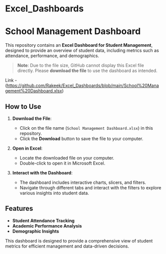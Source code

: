 # Excel_Dashboards

# School Management Dashboard

This repository contains an **Excel Dashboard for Student Management**, designed to provide an overview of student data, including metrics such as attendance, performance, and demographics.

> **Note**: Due to the file size, GitHub cannot display this Excel file directly. Please **download the file** to use the dashboard as intended. 

Link - (https://github.com/Rakeek/Excel_Dashboards/blob/main/School%20Management%20Dashboard.xlsx)

## How to Use

1. **Download the File**:
   - Click on the file name (`School Management Dashboard.xlsx`) in this repository.
   - Click the **Download** button to save the file to your computer.

2. **Open in Excel**:
   - Locate the downloaded file on your computer.
   - Double-click to open it in Microsoft Excel.

3. **Interact with the Dashboard**:
   - The dashboard includes interactive charts, slicers, and filters.
   - Navigate through different tabs and interact with the filters to explore various insights into student data.

## Features

- **Student Attendance Tracking**
- **Academic Performance Analysis**
- **Demographic Insights**

This dashboard is designed to provide a comprehensive view of student metrics for efficient management and data-driven decisions.
